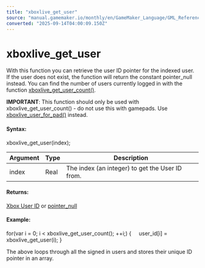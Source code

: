 ```yaml
---
title: "xboxlive_get_user"
source: "manual.gamemaker.io/monthly/en/GameMaker_Language/GML_Reference/UWP_And_XBox_Live/Users_And_Accounts/xboxlive_get_user.htm"
converted: "2025-09-14T04:00:09.150Z"
---
```


# xboxlive\_get\_user

With this function you can retrieve the user ID pointer for the indexed user. If the user does not exist, the function will return the constant pointer\_null instead. You can find the number of users currently logged in with the function [xboxlive\_get\_user\_count()](xboxlive_get_user_count.md).

**IMPORTANT**: This function should only be used with xboxlive\_get\_user\_count() - do not use this with gamepads. Use [xboxlive\_user\_for\_pad()](xboxlive_user_for_pad.md) instead.

#### Syntax:

xboxlive\_get\_user(index);

| Argument | Type | Description |
| --- | --- | --- |
| index | Real | The index (an integer) to get the User ID from. |

#### Returns:

[Xbox User ID](xboxlive_get_user.md) or [pointer\_null](../../../GML_Overview/Data_Types.md)

#### Example:

for(var i = 0; i < xboxlive\_get\_user\_count(); ++i;)
{
    user\_id\[i\] = xboxlive\_get\_user(i);
}

The above loops through all the signed in users and stores their unique ID pointer in an array.